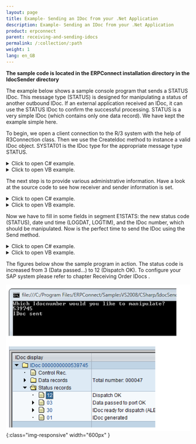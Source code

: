 ```yaml
---
layout: page
title: Example- Sending an IDoc from your .Net Application
description: Example- Sending an IDoc from your .Net Application
product: erpconnect
parent: receiving-and-sending-idocs
permalink: /:collection/:path
weight: 1
lang: en_GB
---
```


**The sample code is located in the ERPConnect installation directory in the IdocSender directory**

The example below shows a sample console program that sends a STATUS IDoc. This message type (STATUS) is designed for manipulating a status of another outbound IDoc. If an external application received an IDoc, it can use the STATUS IDoc to confirm the successful processing. STATUS is a very simple IDoc (which contains only one data record). We have kept the example simple here.

To begin, we open a client connection to the R/3 system with the help of R3Connection class. Then we use the CreateIdoc method to instance a valid IDoc object. SYSTAT01 is the IDoc type for the appropriate message type STATUS. 


<details>
<summary>Click to open C# example.</summary>
{% highlight csharp %}
static void Main(string[] args)  
{  
    using (R3Connection con = new 
        R3Connection("hamlet",11,"Theobald","pw","DE","800"))
    {
       con.Open(false);  
        
       Console.WriteLine(  
          "Which IDocnumber would you like to manipulate?");  
       string IdocNo = Console.ReadLine();  
        
       Idoc i = con.CreateIdoc("SYSTAT01",""); 
        
       (...)
   }
{% endhighlight %}
</details>

<details>
<summary>Click to open VB example.</summary>
{% highlight visualbasic %}
Sub Main(ByVal args() As String) 
   Using con As R3Connection = New R3Connection("hamlet", _ 
      11, "Theobald", "pw", "DE", "800") 
   con.Open(False) 
  
   Console.WriteLine( _ 
      "Which Idocnumber would you like to manipulate?") 
  
   Dim IdocNo As String = Console.ReadLine() 
  
   Dim i As Idoc = con.CreateIdoc("SYSTAT01", "")
  
   (...)
{% endhighlight %}
</details>

The next step is to provide various administrative information. Have a look at the source code to see how receiver and sender information is set. 

<details>
<summary>Click to open C# example.</summary>
{% highlight csharp %}
// Fill Message Type 
i.MESTYP = "STATUS"; 
  
// Fill Information about IDoc Reciever 
i.RCVPRN = "PT4_800"; // Partner number 
i.RCVPRT = "LS"; // Partner type 
  
// Fill information about idoc sender 
i.SNDPOR = "ERPCONNECT"; // Partner port 
i.SNDPRN = "ERPCONNECT"; // Partner number 
i.SNDPRT = "LS"; // Partner type
  
(...)
{% endhighlight %}
</details>

<details>
<summary>Click to open VB example.</summary>
{% highlight visualbasic %}
' Fill Message Type 
i.MESTYP = "STATUS" 
  
' Fill Information about IDoc Reciever 
i.RCVPRN = "PT4_800" ' Partner number 
i.RCVPRT = "LS" ' Partner type 
  
' Fill information about idoc sender 
i.SNDPOR = "ERPCONNECT" ' Partner port 
i.SNDPRN = "ERPCONNECT" ' Partner number 
i.SNDPRT = "LS" ' Partner type
  
(...)
{% endhighlight %}
</details>

Now we have to fill in some fields in segment E1STATS: the new status code (STATUS), date und time (LOGDAT, LOGTIM), and the IDoc number, which should be manipulated. Now is the perfect time to send the IDoc using the Send method.

<details>
<summary>Click to open C# example.</summary>
{% highlight csharp %}
// Fill the right fields in the segments 
i.Segments["E1STATS",0].Fields["LOGDAT"].FieldValue = "20060101"; 
i.Segments["E1STATS",0].Fields["LOGTIM"].FieldValue = "152301"; 
i.Segments["E1STATS",0].Fields["STATUS"].FieldValue = "12"; 
i.Segments["E1STATS",0].Fields["DOCNUM"].FieldValue = IdocNo; 
  
i.Send(); 
Console.WriteLine("IDoc sent"); 
Console.ReadLine();
{% endhighlight %}
</details>

<details>
<summary>Click to open VB example.</summary>
{% highlight visualbasic %}
' Fill the right fields in the segments 
i.Segments("E1STATS", 0).Fields("LOGDAT").FieldValue = _ "20060101" 
i.Segments("E1STATS", 0).Fields("LOGTIM").FieldValue = "152301"
i.Segments("E1STATS", 0).Fields("STATUS").FieldValue = "12" 
i.Segments("E1STATS", 0).Fields("DOCNUM").FieldValue = IdocNo 
  
i.Send() 
  
Console.WriteLine("IDoc sent") 
Console.ReadLine()
{% endhighlight %}
</details>

The figures below show the sample program in action. The status code is increased from 3 (Data passed...) to 12 (Dispatch OK). To configure your SAP system please refer to chapter Receiving Order IDocs .

![SAP-Send-IDoc-001](/img/content/SAP-Send-IDoc-001.png){:class="img-responsive" width="600px" }